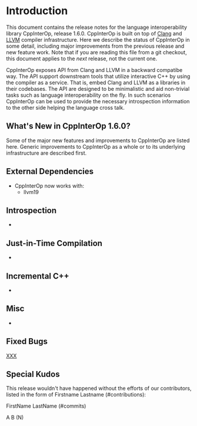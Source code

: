 # Introduction

This document contains the release notes for the language interoperability
library CppInterOp, release 1.6.0. CppInterOp is built on top of
[Clang](http://clang.llvm.org) and [LLVM](http://llvm.org%3E) compiler
infrastructure. Here we describe the status of CppInterOp in some detail,
including major improvements from the previous release and new feature work.
Note that if you are reading this file from a git checkout, this document
applies to the *next* release, not the current one.

CppInterOp exposes API from Clang and LLVM in a backward compatibe way. The API
support downstream tools that utilize interactive C++ by using the compiler as
a service. That is, embed Clang and LLVM as a libraries in their codebases. The
API are designed to be minimalistic and aid non-trivial tasks such as language
interoperability on the fly. In such scenarios CppInterOp can be used to provide
the necessary introspection information to the other side helping the language
cross talk.

## What's New in CppInterOp 1.6.0?

Some of the major new features and improvements to CppInterOp are listed here.
Generic improvements to CppInterOp as a whole or to its underlying
infrastructure are described first.

## External Dependencies

- CppInterOp now works with:
  - llvm19

## Introspection

-

## Just-in-Time Compilation

-

## Incremental C++

-

## Misc

-

## Fixed Bugs

[XXX](https://github.com/compiler-research/CppInterOp/issues/XXX)

<!---Get release bugs
 git log v1.5.0..main | grep 'Fixes|Closes'
 --->

## Special Kudos

This release wouldn't have happened without the efforts of our contributors,
listed in the form of Firstname Lastname (#contributions):

FirstName LastName (#commits)

A B (N)

<!---Find contributor list for this release
 git log --pretty=format:"%an"  v1.5.0...main | sort | uniq -c | sort -rn |\
   sed -E 's,^ *([0-9]+) (.*)$,\2 \(\1\),'
--->
